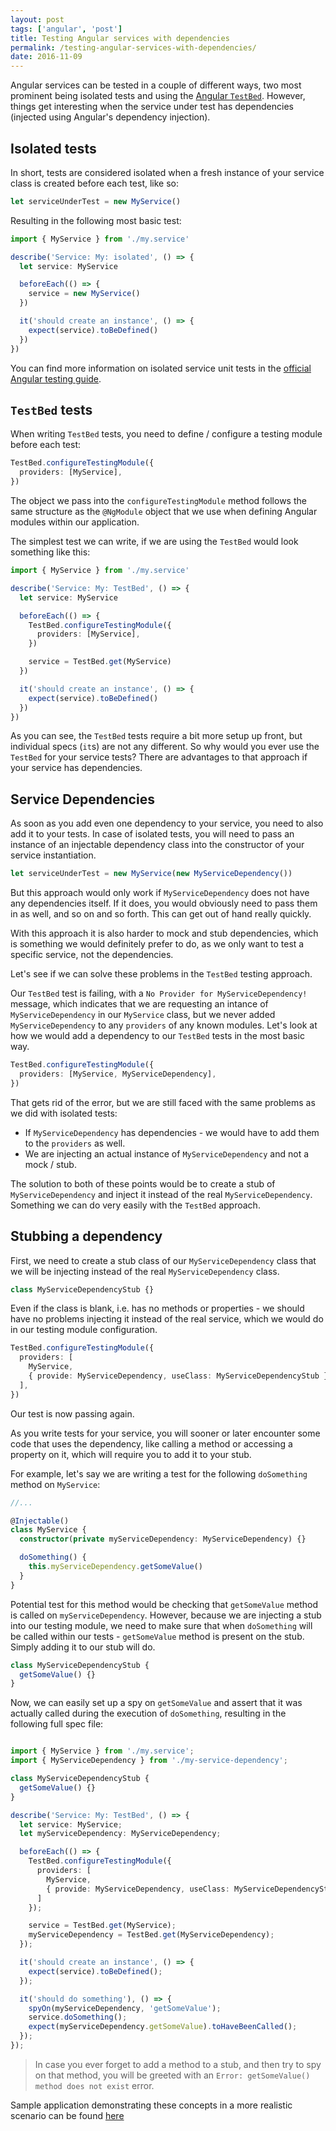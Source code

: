 ```yaml
---
layout: post
tags: ['angular', 'post']
title: Testing Angular services with dependencies
permalink: /testing-angular-services-with-dependencies/
date: 2016-11-09
---
```


Angular services can be tested in a couple of different ways, two most
prominent being isolated tests and using the [Angular `TestBed`](https://angular.io/docs/ts/latest/api/core/testing/index/TestBed-class.html).
However, things get interesting when the service under test has dependencies (injected using Angular's dependency injection).

## Isolated tests

In short, tests are considered isolated when a fresh instance of your service class is created before each test, like so:

```ts
let serviceUnderTest = new MyService()
```

Resulting in the following most basic test:

```ts
import { MyService } from './my.service'

describe('Service: My: isolated', () => {
  let service: MyService

  beforeEach(() => {
    service = new MyService()
  })

  it('should create an instance', () => {
    expect(service).toBeDefined()
  })
})
```

You can find more information on isolated service unit tests in the [official Angular testing guide](https://angular.io/docs/ts/latest/guide/testing.html#!#isolated-service-tests).

## `TestBed` tests

When writing `TestBed` tests, you need to define / configure a testing module before each test:

```ts
TestBed.configureTestingModule({
  providers: [MyService],
})
```

The object we pass into the `configureTestingModule` method follows the same structure as the `@NgModule` object
that we use when defining Angular modules within our application.

The simplest test we can write, if we are using the `TestBed` would look something like this:

```ts
import { MyService } from './my.service'

describe('Service: My: TestBed', () => {
  let service: MyService

  beforeEach(() => {
    TestBed.configureTestingModule({
      providers: [MyService],
    })

    service = TestBed.get(MyService)
  })

  it('should create an instance', () => {
    expect(service).toBeDefined()
  })
})
```

As you can see, the `TestBed` tests require a bit more setup up front, but individual specs (`it`s) are not
any different. So why would you ever use the `TestBed` for your service tests? There are advantages
to that approach if your service has dependencies.

## Service Dependencies

As soon as you add even one dependency to your service, you need to also add it to your tests.
In case of isolated tests, you will need to pass an instance of an injectable dependency class into the
constructor of your service instantiation.

```ts
let serviceUnderTest = new MyService(new MyServiceDependency())
```

But this approach would only work if `MyServiceDependency` does not have any dependencies itself.
If it does, you would obviously need to pass them in as well, and so on and so forth. This can
get out of hand really quickly.

With this approach it is also harder to mock and stub dependencies, which is something we
would definitely prefer to do, as we only want to test a specific service, not the dependencies.

Let's see if we can solve these problems in the `TestBed` testing approach.

Our `TestBed` test is failing, with a `No Provider for MyServiceDependency!` message, which indicates
that we are requesting an intance of `MyServiceDependency` in our `MyService` class, but we never
added `MyServiceDependency` to any `providers` of any known modules.
Let's look at how we would add a dependency to our `TestBed` tests in the most basic way.

```ts
TestBed.configureTestingModule({
  providers: [MyService, MyServiceDependency],
})
```

That gets rid of the error, but we are still faced with the same problems as we did with isolated tests:

- If `MyServiceDependency` has dependencies - we would have to add them to the `providers` as well.
- We are injecting an actual instance of `MyServiceDependency` and not a mock / stub.

The solution to both of these points would be to create a stub of `MyServiceDependency` and inject it
instead of the real `MyServiceDependency`. Something we can do very easily with the `TestBed` approach.

## Stubbing a dependency

First, we need to create a stub class of our `MyServiceDependency` class that we will be injecting
instead of the real `MyServiceDependency` class.

```ts
class MyServiceDependencyStub {}
```

Even if the class is blank, i.e. has no methods or properties - we should have no problems
injecting it instead of the real service, which we would do in our testing module configuration.

```ts
TestBed.configureTestingModule({
  providers: [
    MyService,
    { provide: MyServiceDependency, useClass: MyServiceDependencyStub },
  ],
})
```

Our test is now passing again.

As you write tests for your service, you will sooner or later encounter some code that uses the dependency,
like calling a method or accessing a property on it, which will require you to add it to your stub.

For example, let's say we are writing a test for the following `doSomething` method on `MyService`:

```ts
//...

@Injectable()
class MyService {
  constructor(private myServiceDependency: MyServiceDependency) {}

  doSomething() {
    this.myServiceDependency.getSomeValue()
  }
}
```

Potential test for this method would be checking that `getSomeValue` method is called on `myServiceDependency`.
However, because we are injecting a stub into our testing module, we need to make sure that when
`doSomething` will be called within our tests - `getSomeValue` method is present on the stub. Simply
adding it to our stub will do.

```ts
class MyServiceDependencyStub {
  getSomeValue() {}
}
```

Now, we can easily set up a spy on `getSomeValue` and assert that it was actually called during the
execution of `doSomething`, resulting in the following full spec file:

```ts

import { MyService } from './my.service';
import { MyServiceDependency } from './my-service-dependency';

class MyServiceDependencyStub {
  getSomeValue() {}
}

describe('Service: My: TestBed', () => {
  let service: MyService;
  let myServiceDependency: MyServiceDependency;

  beforeEach(() => {
    TestBed.configureTestingModule({
      providers: [
        MyService,
        { provide: MyServiceDependency, useClass: MyServiceDependencyStub }
      ]
    });

    service = TestBed.get(MyService);
    myServiceDependency = TestBed.get(MyServiceDependency);
  });

  it('should create an instance', () => {
    expect(service).toBeDefined();
  });

  it('should do something'), () => {
    spyOn(myServiceDependency, 'getSomeValue');
    service.doSomething();
    expect(myServiceDependency.getSomeValue).toHaveBeenCalled();
  });
});

```

> In case you ever forget to add a method to a stub, and then try to spy on that method, you will be
> greeted with an `Error: getSomeValue() method does not exist` error.

Sample application demonstrating these concepts in a more realistic scenario can be found
<a href="https://github.com/kirjai/blog-code-snippets/tree/master/testing-services-with-deps" target="_blank">here</a>
